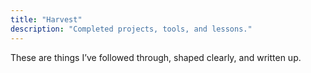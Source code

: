 ```yaml
---
title: "Harvest"
description: "Completed projects, tools, and lessons."
---
```


These are things I’ve followed through, shaped clearly, and written up.